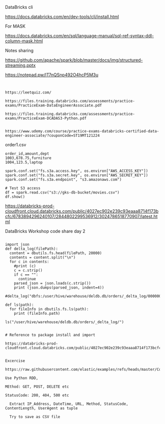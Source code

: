 DataBricks cli

https://docs.databricks.com/en/dev-tools/cli/install.html


For MASK

https://docs.databricks.com/en/sql/language-manual/sql-ref-syntax-ddl-column-mask.html


Notes sharing

https://github.com/apache/spark/blob/master/docs/img/structured-streaming.pptx
 

https://notepad.pw/lT7nQSnp492O4hcP5M3u

```


https://leetquiz.com/

https://files.training.databricks.com/assessments/practice-exams/PracticeExam-DataEngineerAssociate.pdf

https://files.training.databricks.com/assessments/practice-exams/PracticeExam-DCADAS3-Python.pdf


https://www.udemy.com/course/practice-exams-databricks-certified-data-engineer-associate/?couponCode=ST19MT121224

```

order1.csv
```
order_id,amount,dept
1003,678.75,furniture
1004,123.5,laptop
```



```
spark.conf.set("fs.s3a.access.key", os.environ["AWS_ACCESS_KEY"])
spark.conf.set("fs.s3a.secret.key", os.environ["AWS_SECRET_KEY"])
spark.conf.set("fs.s3a.endpoint", "s3.amazonaws.com")

# Test S3 access
df = spark.read.csv("s3://gks-db-bucket/movies.csv")
df.show()
```



https://databricks-prod-cloudfront.cloud.databricks.com/public/4027ec902e239c93eaaa8714f173bcfc/6783894296240107/2844802299536912/3024786518770907/latest.html



DataBricks Workshop code share day 2

```

import json
def delta_log(filePath):
  content = dbutils.fs.head(filePath, 20000)
  contents = content.split("\n")
  for c in contents:
    #print (c)
    c = c.strip()
    if c == "":
      continue
    parsed_json = json.loads(c.strip())
    print (json.dumps(parsed_json, indent=4))

#delta_log("dbfs:/user/hive/warehouse/deldb.db/orders/_delta_log/00000000000000000000.json")

```

```
def ls(path):
  for fileInfo in dbutils.fs.ls(path):
    print (fileInfo.path)

ls("/user/hive/warehouse/deldb.db/orders/_delta_log/")
```

```

# Reference to package install and import 

https://databricks-prod-cloudfront.cloud.databricks.com/public/4027ec902e239c93eaaa8714f173bcfc/6783894296240107/3215246938264315/3024786518770907/latest.html


Excercise 

https://raw.githubusercontent.com/elastic/examples/refs/heads/master/Common%20Data%20Formats/apache_logs/apache_logs

Use Python RDD, 

MEthod: GET, POST, DELETE etc

StatusCode: 200, 404, 500 etc

  Extract IP_Address, DateTime, URL, Method, StatusCode, ContentLength, UserAgent as tuple

  Try to save as CSV file

  
